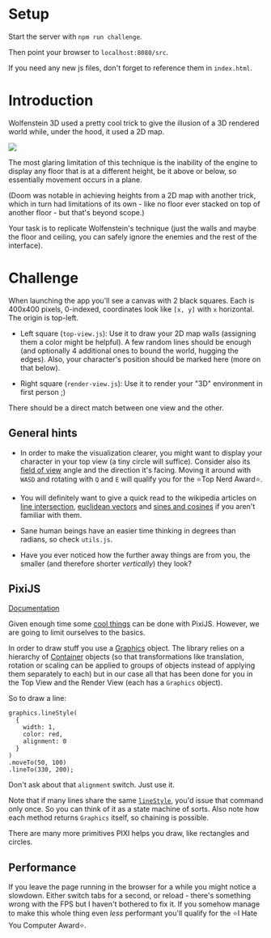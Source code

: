 # Setup

Start the server with `npm run challenge`.

Then point your browser to `localhost:8080/src`.

If you need any new js files, don't forget to reference them in `index.html`.

# Introduction

Wolfenstein 3D used a pretty cool trick to give the illusion of a 3D rendered world while, under the hood, it used a 2D map.

![](https://media.moddb.com/images/members/4/3094/3093390/profile/screen04.png)

The most glaring limitation of this technique is the inability of the engine to display any floor that is at a different height, be it above or below, so essentially movement occurs in a plane.

(Doom was notable in achieving heights from a 2D map with another trick, which in turn had limitations of its own - like no floor ever stacked on top of another floor - but that's beyond scope.)

Your task is to replicate Wolfenstein's technique (just the walls and maybe the floor and ceiling, you can safely ignore the enemies and the rest of the interface).

# Challenge

When launching the app you'll see a canvas with 2 black squares. Each is 400x400 pixels, 0-indexed, coordinates look like `[x, y]` with `x` horizontal. The origin is top-left.

* Left square (`top-view.js`): Use it to draw your 2D map walls (assigning them a color might be helpful). A few random lines should be enough (and optionally 4 additional ones to bound the world, hugging the edges). Also, your character's position should be marked here (more on that below).

* Right square (`render-view.js`): Use it to render your "3D" environment in first person ;)

There should be a direct match between one view and the other.

## General hints

* In order to make the visualization clearer, you might want to display your character in your top view (a tiny circle will suffice). Consider also its [field of view](https://en.wikipedia.org/wiki/Field_of_view) angle and the direction it's facing. Moving it around with `WASD` and rotating with `Q` and `E` will qualify you for the ⭐Top Nerd Award⭐.

* You will definitely want to give a quick read to the wikipedia articles on [line intersection](https://en.wikipedia.org/wiki/Line%E2%80%93line_intersection#Given_two_points_on_each_line_segment), [euclidean vectors](https://en.wikipedia.org/wiki/Euclidean_vector) and [sines and cosines](https://en.wikipedia.org/wiki/Sine_and_cosine) if you aren't familiar with them.

* Sane human beings have an easier time thinking in degrees than radians, so check `utils.js`.

* Have you ever noticed how the further away things are from you, the smaller (and therefore shorter *vertically*) they look?

## PixiJS

[Documentation](https://pixijs.download/dev/docs/index.html)

Given enough time some [cool things](https://daijima.jp/) can be done with PixiJS. However, we are going to limit ourselves to the basics.

In order to draw stuff you use a [Graphics](https://pixijs.download/dev/docs/PIXI.Graphics.html) object. The library relies on a hierarchy of [Container](https://pixijs.download/dev/docs/PIXI.Container.html) objects (so that transformations like translation, rotation or scaling can be applied to groups of objects instead of applying them separately to each) but in our case all that has been done for you in the Top View and the Render View (each has a `Graphics` object).

So to draw a line:

```
graphics.lineStyle(
  {
    width: 1,
    color: red,
    alignment: 0
  }
)
.moveTo(50, 100)
.lineTo(330, 200);
```

Don't ask about that `alignment` switch. Just use it.

Note that if many lines share the same [`lineStyle`](https://pixijs.download/dev/docs/PIXI.Graphics.html#lineStyle), you'd issue that command only once. So you can think of it as a state machine of sorts. Also note how each method returns `Graphics` itself, so chaining is possible.

There are many more primitives PIXI helps you draw, like rectangles and circles.

## Performance

If you leave the page running in the browser for a while you might notice a slowdown. Either switch tabs for a second, or reload - there's something wrong with the FPS but I haven't bothered to fix it. If you somehow manage to make this whole thing even *less* performant you'll qualify for the ⭐I Hate You Computer Award⭐.
